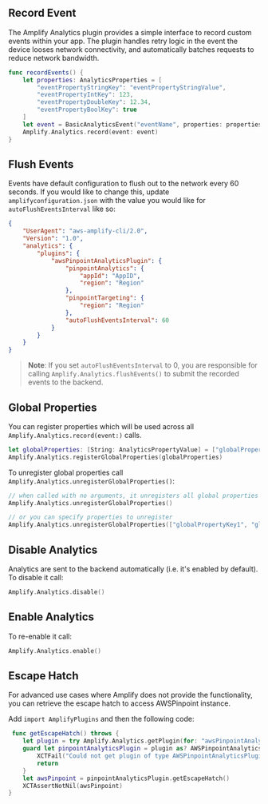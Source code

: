 ## Record Event

The Amplify Analytics plugin provides a simple interface to record custom events within your app. The plugin handles retry logic in the event the device looses network connectivity, and automatically batches requests to reduce network bandwidth.

```swift
func recordEvents() {
    let properties: AnalyticsProperties = [
        "eventPropertyStringKey": "eventPropertyStringValue",
        "eventPropertyIntKey": 123,
        "eventPropertyDoubleKey": 12.34,
        "eventPropertyBoolKey": true
    ]
    let event = BasicAnalyticsEvent("eventName", properties: properties)
    Amplify.Analytics.record(event: event)
}
```

## Flush Events

Events have default configuration to flush out to the network every 60 seconds. If you would like to change this, update `amplifyconfiguration.json` with the value you would like for `autoFlushEventsInterval` like so:

```json
{
    "UserAgent": "aws-amplify-cli/2.0",
    "Version": "1.0",
    "analytics": {
        "plugins": {
            "awsPinpointAnalyticsPlugin": {
                "pinpointAnalytics": {
                    "appId": "AppID",
                    "region": "Region"
                },
                "pinpointTargeting": {
                    "region": "Region"
                },
                "autoFlushEventsInterval": 60
            }
        }
    }
}
```

> **Note**: If you set `autoFlushEventsInterval` to 0, you are responsible for calling `Amplify.Analytics.flushEvents()` to submit the recorded events to the backend.

## Global Properties

You can register properties which will be used across all `Amplify.Analytics.record(event:)` calls.

```swift
let globalProperties: [String: AnalyticsPropertyValue] = ["globalPropertyKey": "value"]
Amplify.Analytics.registerGlobalProperties(globalProperties)
```

To unregister global properties call `Amplify.Analytics.unregisterGlobalProperties()`:

```swift
// when called with no arguments, it unregisters all global properties
Amplify.Analytics.unregisterGlobalProperties()

// or you can specify properties to unregister
Amplify.Analytics.unregisterGlobalProperties(["globalPropertyKey1", "globalPropertyKey2"])
```

## Disable Analytics

Analytics are sent to the backend automatically (i.e. it's enabled by default). To disable it call:

```swift
Amplify.Analytics.disable()
```

## Enable Analytics

To re-enable it call:

```swift
Amplify.Analytics.enable()
```

## Escape Hatch

For advanced use cases where Amplify does not provide the functionality, you can retrieve the escape hatch to access AWSPinpoint instance.

Add `import AmplifyPlugins` and then the following code:

```swift
 func getEscapeHatch() throws {
    let plugin = try Amplify.Analytics.getPlugin(for: "awsPinpointAnalyticsPlugin")
    guard let pinpointAnalyticsPlugin = plugin as? AWSPinpointAnalyticsPlugin else {
        XCTFail("Could not get plugin of type AWSPinpointAnalyticsPlugin")
        return
    }
    let awsPinpoint = pinpointAnalyticsPlugin.getEscapeHatch()
    XCTAssertNotNil(awsPinpoint)
}
```